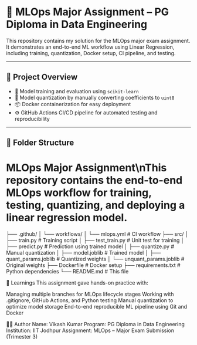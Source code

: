 # 📘 MLOps Major Assignment – PG Diploma in Data Engineering

This repository contains my solution for the MLOps major exam assignment. It demonstrates an end-to-end ML workflow using Linear Regression, including training, quantization, Docker setup, CI pipeline, and testing.

---

## 🔧 Project Overview

- 🔁 Model training and evaluation using `scikit-learn`
- 🧪 Model quantization by manually converting coefficients to `uint8`
- 📦 Docker containerization for easy deployment
- ⚙️ GitHub Actions CI/CD pipeline for automated testing and reproducibility

---

## 📁 Folder Structure

# MLOps Major Assignment\nThis repository contains the end-to-end MLOps workflow for training, testing, quantizing, and deploying a linear regression model.
├── .github/
│ └── workflows/
│ └── mlops.yml # CI workflow
├── src/
│ ├── train.py # Training script
│ ├── test_train.py # Unit test for training
│ ├── predict.py # Prediction using trained model
│ ├── quantize.py # Manual quantization
│ ├── model.joblib # Trained model
│ ├── quant_params.joblib # Quantized weights
│ └── unquant_params.joblib # Original weights
├── Dockerfile # Docker setup
├── requirements.txt # Python dependencies
└── README.md # This file

🧠 Learnings
This assignment gave hands-on practice with:

Managing multiple branches for MLOps lifecycle stages
Working with .gitignore, GitHub Actions, and Python testing
Manual quantization to optimize model storage
End-to-end reproducible ML pipeline using Git and Docker

🧑‍💻 Author
Name: Vikash Kumar
Program: PG Diploma in Data Engineering
Institution: IIT Jodhpur
Assignment: MLOps – Major Exam Submission (Trimester 3)

